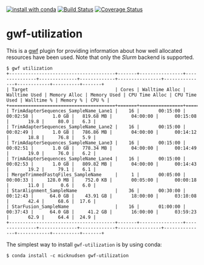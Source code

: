[![install with conda](https://img.shields.io/badge/install%20with-conda-brightgreen.svg?style=flat)](https://conda.anaconda.org/micknudsen) [![Build Status](https://travis-ci.org/micknudsen/gwf-utilization.svg?branch=master)](https://travis-ci.org/micknudsen/gwf-utilization) [![Coverage Status](https://coveralls.io/repos/github/micknudsen/gwf-utilization/badge.svg?branch=master)](https://coveralls.io/github/micknudsen/gwf-utilization?branch=master)

# gwf-utilization

This is a [gwf](http://gwf.readthedocs.io/en/latest/) plugin for providing information about how well allocated resources have been used. Note that only the _Slurm_ backend is supported.


```
$ gwf utilization
+---------------------------------------+-------+----------------+---------------+--------------+-------------+----------------+---------------+------------+----------+-------+
| Target                                | Cores | Walltime Alloc | Walltime Used | Memory Alloc | Memory Used | CPU Time Alloc | CPU Time Used | Walltime % | Memory % | CPU % |
+=======================================+=======+================+===============+==============+=============+================+===============+============+==========+=======+
| TrimAdapterSequences_SampleName_Lane1 |    16 |       00:15:00 |      00:02:58 |       1.0 GB |   819.68 MB |       04:00:00 |      00:15:08 |       19.8 |     80.0 |   6.3 |
| TrimAdapterSequences_SampleName_Lane2 |    16 |       00:15:00 |      00:02:49 |       1.0 GB |   786.86 MB |       04:00:00 |      00:14:12 |       18.8 |     76.8 |   5.9 |
| TrimAdapterSequences_SampleName_Lane3 |    16 |       00:15:00 |      00:02:51 |       1.0 GB |   778.34 MB |       04:00:00 |      00:14:49 |       19.0 |     76.0 |   6.2 |
| TrimAdapterSequences_SampleName_Lane4 |    16 |       00:15:00 |      00:02:53 |       1.0 GB |   809.82 MB |       04:00:00 |      00:14:43 |       19.2 |     79.1 |   6.1 |
| MergeTrimmedFastqFiles_SampleName     |     1 |       00:05:00 |      00:00:33 |     128.0 MB |    752.0 KB |       00:05:00 |      00:00:18 |       11.0 |      0.6 |   6.0 |
| StarAlignment_SampleName              |    36 |       00:30:00 |      00:12:43 |      64.0 GB |    43.91 GB |       18:00:00 |      03:10:08 |       42.4 |     68.6 |  17.6 |
| StarFusion_SampleName                 |    16 |       01:00:00 |      00:37:43 |      64.0 GB |     41.2 GB |       16:00:00 |      03:59:23 |       62.9 |     64.4 |  24.9 |
+---------------------------------------+-------+----------------+---------------+--------------+-------------+----------------+---------------+------------+----------+-------+
```

The simplest way to install `gwf-utilization` is by using conda:

```
$ conda install -c micknudsen gwf-utilization
```
